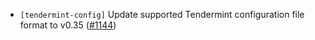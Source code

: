 - `[tendermint-config]` Update supported Tendermint configuration file format to
  v0.35 ([#1144](https://github.com/informalsystems/tendermint-rs/pull/1144))